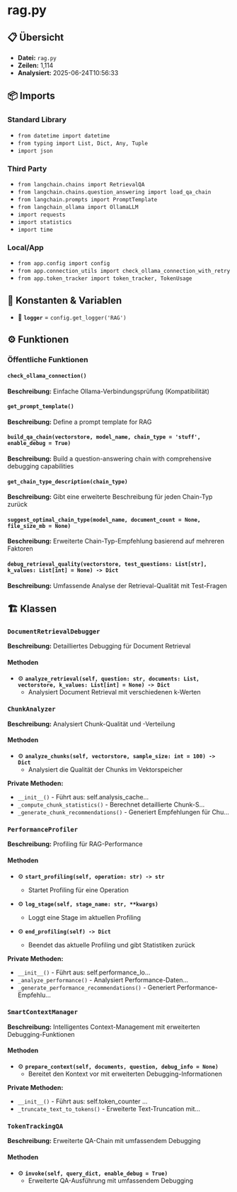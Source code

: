# rag.py

## 📋 Übersicht

- **Datei:** `rag.py`
- **Zeilen:** 1,114
- **Analysiert:** 2025-06-24T10:56:33

## 📦 Imports

### Standard Library
- `from datetime import datetime`
- `from typing import List, Dict, Any, Tuple`
- `import json`

### Third Party
- `from langchain.chains import RetrievalQA`
- `from langchain.chains.question_answering import load_qa_chain`
- `from langchain.prompts import PromptTemplate`
- `from langchain_ollama import OllamaLLM`
- `import requests`
- `import statistics`
- `import time`

### Local/App
- `from app.config import config`
- `from app.connection_utils import check_ollama_connection_with_retry`
- `from app.token_tracker import token_tracker, TokenUsage`

## 🔧 Konstanten & Variablen

- 📝 **`logger`** = `config.get_logger('RAG')`

## ⚙️ Funktionen

### Öffentliche Funktionen

#### `check_ollama_connection()`

**Beschreibung:** Einfache Ollama-Verbindungsprüfung (Kompatibilität)

#### `get_prompt_template()`

**Beschreibung:** Define a prompt template for RAG

#### `build_qa_chain(vectorstore, model_name, chain_type = 'stuff', enable_debug = True)`

**Beschreibung:** Build a question-answering chain with comprehensive debugging capabilities

#### `get_chain_type_description(chain_type)`

**Beschreibung:** Gibt eine erweiterte Beschreibung für jeden Chain-Typ zurück

#### `suggest_optimal_chain_type(model_name, document_count = None, file_size_mb = None)`

**Beschreibung:** Erweiterte Chain-Typ-Empfehlung basierend auf mehreren Faktoren

#### `debug_retrieval_quality(vectorstore, test_questions: List[str], k_values: List[int] = None) -> Dict`

**Beschreibung:** Umfassende Analyse der Retrieval-Qualität mit Test-Fragen

## 🏗️ Klassen

### `DocumentRetrievalDebugger`

**Beschreibung:** Detailliertes Debugging für Document Retrieval

#### Methoden

- ⚙️ **`analyze_retrieval(self, question: str, documents: List, vectorstore, k_values: List[int] = None) -> Dict`**
  - Analysiert Document Retrieval mit verschiedenen k-Werten

### `ChunkAnalyzer`

**Beschreibung:** Analysiert Chunk-Qualität und -Verteilung

#### Methoden

- ⚙️ **`analyze_chunks(self, vectorstore, sample_size: int = 100) -> Dict`**
  - Analysiert die Qualität der Chunks im Vektorspeicher

**Private Methoden:**
- `__init__()` - Führt aus: self.analysis_cache...
- `_compute_chunk_statistics()` - Berechnet detaillierte Chunk-S...
- `_generate_chunk_recommendations()` - Generiert Empfehlungen für Chu...

### `PerformanceProfiler`

**Beschreibung:** Profiling für RAG-Performance

#### Methoden

- ⚙️ **`start_profiling(self, operation: str) -> str`**
  - Startet Profiling für eine Operation

- ⚙️ **`log_stage(self, stage_name: str, **kwargs)`**
  - Loggt eine Stage im aktuellen Profiling

- ⚙️ **`end_profiling(self) -> Dict`**
  - Beendet das aktuelle Profiling und gibt Statistiken zurück

**Private Methoden:**
- `__init__()` - Führt aus: self.performance_lo...
- `_analyze_performance()` - Analysiert Performance-Daten...
- `_generate_performance_recommendations()` - Generiert Performance-Empfehlu...

### `SmartContextManager`

**Beschreibung:** Intelligentes Context-Management mit erweiterten Debugging-Funktionen

#### Methoden

- ⚙️ **`prepare_context(self, documents, question, debug_info = None)`**
  - Bereitet den Kontext vor mit erweiterten Debugging-Informationen

**Private Methoden:**
- `__init__()` - Führt aus: self.token_counter ...
- `_truncate_text_to_tokens()` - Erweiterte Text-Truncation mit...

### `TokenTrackingQA`

**Beschreibung:** Erweiterte QA-Chain mit umfassendem Debugging

#### Methoden

- ⚙️ **`invoke(self, query_dict, enable_debug = True)`**
  - Erweiterte QA-Ausführung mit umfassendem Debugging
